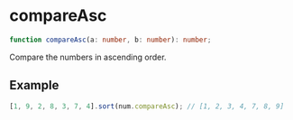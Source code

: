# compareAsc

```ts
function compareAsc(a: number, b: number): number;
```

Compare the numbers in ascending order.

## Example

```ts
[1, 9, 2, 8, 3, 7, 4].sort(num.compareAsc); // [1, 2, 3, 4, 7, 8, 9]
```
